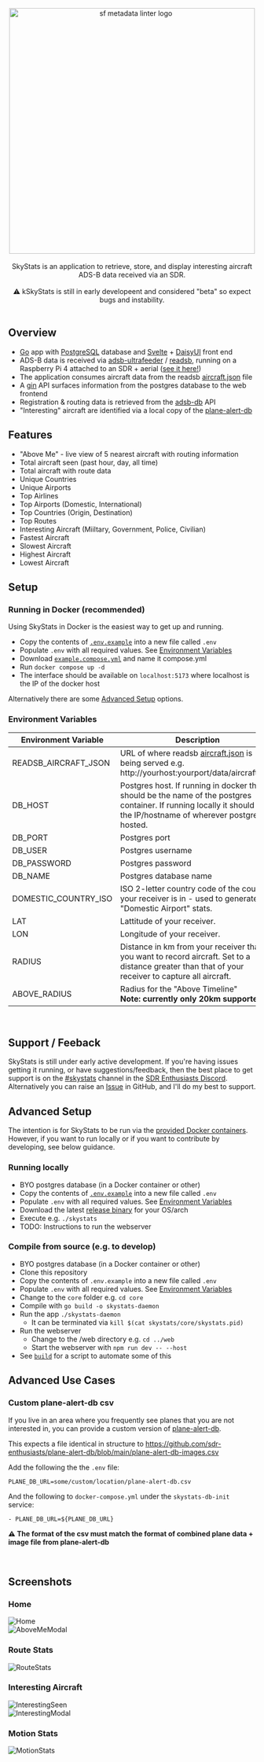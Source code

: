 <div align="center">
    <img src="docs/logo/logo.jpg" width="500px" align="center" alt="sf metadata linter logo" />
</div>
</br>
<div align="center">
    SkyStats is an application to retrieve, store, and display interesting aircraft ADS-B data received via an SDR.
    </br></br>
    ⚠️ kSkyStats is still in early developeent and considered "beta" so expect bugs and instability.
</div>
</br>


## Overview

* [Go](https://go.dev/) app with [PostgreSQL](https://www.postgresql.org/) database and [Svelte](https://svelte.dev/) + [DaisyUI](https://daisyui.com/) front end
* ADS-B data is received via [adsb-ultrafeeder](https://github.com/sdr-enthusiasts/docker-adsb-ultrafeeder) / [readsb](https://github.com/wiedehopf/readsb), running on a Raspberry Pi 4 attached to an SDR + aerial ([see it here!](docs/setup/aerial.jpg))
* The application consumes aircraft data from the readsb [aircraft.json](https://github.com/wiedehopf/readsb-githist/blob/dev/README-json.md) file
* A [gin](https://gin-gonic.com/) API surfaces information from the postgres database to the web frontend
* Registration & routing data is retrieved from the [adsb-db](https://github.com/mrjackwills/adsbdb) API
* "Interesting" aircraft are identified via a local copy of the [plane-alert-db](https://github.com/sdr-enthusiasts/plane-alert-db)

## Features
* "Above Me" - live view of 5 nearest aircraft with routing information
* Total aircraft seen (past hour, day, all time)
* Total aircraft with route data
* Unique Countries
* Unique Airports
* Top Airlines
* Top Airports (Domestic, International)
* Top Countries (Origin, Destination)
* Top Routes
* Interesting Aircraft (Miiltary, Government, Police, Civilian)
* Fastest Aircraft
* Slowest Aircraft
* Highest Aircraft
* Lowest Aircraft

## Setup

### Running in Docker (recommended)

Using SkyStats in Docker is the easiest way to get up and running.

* Copy the contents of [`.env.example`](.env.example) into a new file called `.env`
* Populate `.env` with all required values. See [Environment Variables](#environment-variables)
* Download [`example.compose.yml`](example.compose.yml) and name it compose.yml
* Run `docker compose up -d`
* The interface should be available on `localhost:5173` where localhost is the IP of the docker host

Alternatively there are some [Advanced Setup](#advanced-setup) options.
</br>

### Environment Variables

| Environment Variable | Description | Example |
|---|---|---|
| READSB_AIRCRAFT_JSON | URL of where readsb [aircraft.json](https://github.com/wiedehopf/readsb-githist/blob/dev/README-json.md) is being served e.g. http://yourhost:yourport/data/aircraft.json | `http://192.168.1.100:8080/data/aircraft.json` |
| DB_HOST | Postgres host. If running in docker this should be the name of the postgres container. If running locally it should be the IP/hostname of wherever postgres is hosted. | Docker: `skystats-db` <br/> Local: `192.168.1.10` |
| DB_PORT | Postgres port | `5432` |
| DB_USER | Postgres username | `user` |
| DB_PASSWORD | Postgres password | `1234` |
| DB_NAME | Postgres database name | `skystats_db` |
| DOMESTIC_COUNTRY_ISO | ISO 2-letter country code of the country your receiver is in - used to generate the "Domestic Airport" stats. | `GB` |
| LAT | Lattitude of your receiver. | `XX.XXXXXX` |
| LON | Longitude of your receiver. | `YY.YYYYYY` |
| RADIUS | Distance in km from your receiver that you want to record aircraft. Set to a distance greater than that of your receiver to capture all aircraft. | `1000` |
| ABOVE_RADIUS | Radius for the "Above Timeline" <br/> **Note: currently only 20km supported.** | `20` |

<br/>

## Support / Feeback

SkyStats is still under early active development. If you're having issues getting it running, or have suggestions/feedback, then the best place to get support is on the [#skystats](https://discord.gg/znkBr2eyev) channel in the [SDR Enthusiasts Discord](https://discord.gg/86Tyxjcd94). Alternatively you can raise an [Issue](https://github.com/tomcarman/skystats/issues) in GitHub, and I'll do my best to support.
</br>


## Advanced Setup

The intention is for SkyStats to be run via the [provided Docker containers](#setup). However, if you want to run locally or if you want to contribute by developing, see below guidance.

### Running locally

* BYO postgres database (in a Docker container or other)
* Copy the contents of [`.env.example`](.env.example) into a new file called `.env`
* Populate `.env` with all required values. See [Environment Variables](#environment-variables)
* Download the latest [release binary](https://github.com/tomcarman/skystats/releases) for your OS/arch
* Execute e.g. `./skystats`
* TODO: Instructions to run the webserver


### Compile from source (e.g. to develop)
* BYO postgres database (in a Docker container or other)
* Clone this repository
* Copy the contents of `.env.example` into a new file called `.env`
* Populate `.env` with all required values. See [Environment Variables](#environment-variables)
* Change to the `core` folder e.g. `cd core`
* Compile with `go build -o skystats-daemon`
* Run the app `./skystats-daemon`
    * It can be terminated via `kill $(cat skystats/core/skystats.pid)`
* Run the webserver 
    * Change to the /web directory e.g. `cd ../web`
    * Start the webserver with `npm run dev -- --host`
* See [`build`](/scripts/build) for a script to automate some of this

## Advanced Use Cases

### Custom plane-alert-db csv

If you live in an area where you frequently see planes that you are not interested in, you can provide a custom version of [plane-alert-db](https://github.com/sdr-enthusiasts/plane-alert-db).

This expects a file identical in structure to https://github.com/sdr-enthusiasts/plane-alert-db/blob/main/plane-alert-db-images.csv

Add the following the the `.env` file:
```
PLANE_DB_URL=some/custom/location/plane-alert-db.csv
```

And the following to `docker-compose.yml` under the `skystats-db-init` service:
```
- PLANE_DB_URL=${PLANE_DB_URL}
```

**⚠️ The format of the csv must match the format of combined plane data + image file from plane-alert-db**

<br/>

## Screenshots

### Home
![Home](docs/screenshots/1_Home.png)
</br>
![AboveMeModal](docs/screenshots/2_AboveMeModal.png)
</br>

### Route Stats
![RouteStats](docs/screenshots/3_RouteStats.png)
</br>

### Interesting Aircraft
![InterestingSeen](docs/screenshots/4_InterestingStats.png)
</br>
![InterestingModal](docs/screenshots/5_InterestingModal.png)
</br>

### Motion Stats
![MotionStats](docs/screenshots/6_MotionStats.png)
